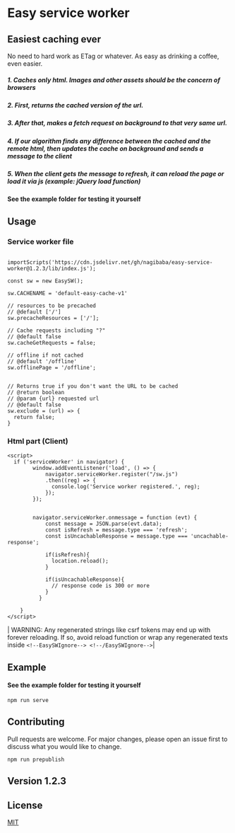 # Easy service worker

## Easiest caching ever

No need to hard work as ETag or whatever. As easy as drinking a coffee, even easier.

##### 1. Caches only html. Images and other assets should be the concern of browsers

##### 2. First, returns the cached version of the url.

##### 3. After that, makes a fetch request on background to that very same url.

##### 4. If our algorithm finds any difference between the cached and the remote html, then updates the cache on background and sends a message to the client

##### 5. When the client gets the message to refresh, it can reload the page or load it via js (example: jQuery load function)

#### See the example folder for testing it yourself

## Usage

### Service worker file

```

importScripts('https://cdn.jsdelivr.net/gh/nagibaba/easy-service-worker@1.2.3/lib/index.js');

const sw = new EasySW();

sw.CACHENAME = 'default-easy-cache-v1'

// resources to be precached
// @default ['/']
sw.precacheResources = ['/'];

// Cache requests including "?"
// @default false
sw.cacheGetRequests = false;

// offline if not cached
// @default '/offline'
sw.offlinePage = '/offline';


// Returns true if you don't want the URL to be cached
// @return boolean
// @param {url} requested url
// @default false
sw.exclude = (url) => {
  return false;
}
```

### Html part (Client)

```
<script>
  if ('serviceWorker' in navigator) {
        window.addEventListener('load', () => {
            navigator.serviceWorker.register("/sw.js")
            .then((reg) => {
              console.log('Service worker registered.', reg);
            });
        });


        navigator.serviceWorker.onmessage = function (evt) {
            const message = JSON.parse(evt.data);
            const isRefresh = message.type === 'refresh';
            const isUncachableResponse = message.type === 'uncachable-response';

            if(isRefresh){
              location.reload();
            }

            if(isUncachableResponse){
              // response code is 300 or more
            }
          }

    }
</script>

```

| WARNING: Any regenerated strings like csrf tokens may end up with forever reloading. If so, avoid reload function or wrap any regenerated texts inside `<!--EasySWIgnore--> <!--/EasySWIgnore-->`|

## Example
#### See the example folder for testing it yourself

```
npm run serve
```

## Contributing

Pull requests are welcome. For major changes, please open an issue first to discuss what you would like to change.

```
npm run prepublish
```

## Version 1.2.3

## License

[MIT](https://choosealicense.com/licenses/mit/)
